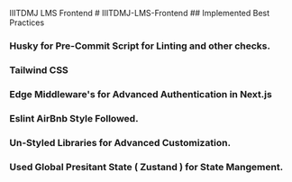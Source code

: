 IIITDMJ LMS Frontend
#   I I I T D M J - L M S - F r o n t e n d 
 
 ## Implemented Best Practices

### Husky for Pre-Commit Script for Linting and other checks.
### Tailwind CSS 
### Edge Middleware's for Advanced Authentication in Next.js
### Eslint AirBnb Style Followed.
### Un-Styled Libraries for Advanced Customization.
### Used Global Presitant State ( Zustand ) for State Mangement.
